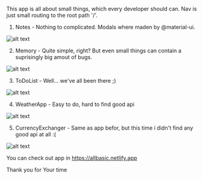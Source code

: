 This app is all about small things, which every developer should can. 
Nav is just small routing to the root path '/'. 


1) Notes - Nothing to complicated. Modals where maden by @material-ui. 


![alt text](https://cdn.discordapp.com/attachments/630797359252504643/813244188018999296/unknown.png)


2) Memory - Quite simple, right? But even small things can contain a suprisingly big amout of bugs.


![alt text](https://cdn.discordapp.com/attachments/630797359252504643/813245766519881768/unknown.png)


3) ToDoList - Well... we've all been there ;)


![alt text](https://cdn.discordapp.com/attachments/630797359252504643/813246241416544258/unknown.png)


4) WeatherApp - Easy to do, hard to find good api 


![alt text](https://cdn.discordapp.com/attachments/630797359252504643/813246976312999976/unknown.png)


5) CurrencyExchanger - Same as app befor, but this time i didn't find any good api at all :(


![alt text](https://cdn.discordapp.com/attachments/630797359252504643/813247578279772190/unknown.png)



You can check out app in https://allbasic.netlify.app

Thank you for Your time 
